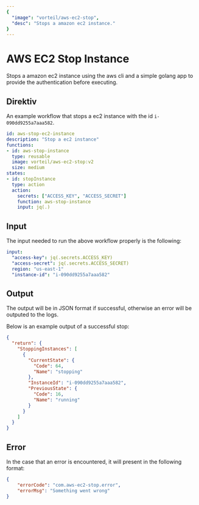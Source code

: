 ```yaml
---
{
  "image": "vorteil/aws-ec2-stop",
  "desc": "Stops a amazon ec2 instance."
}
---
```


# AWS EC2 Stop Instance

Stops a amazon ec2 instance using the aws cli and a simple golang app to provide the authentication before executing.

## Direktiv

An example workflow that stops a ec2 instance with the id `i-090dd9255a7aaa582`.

```yaml
id: aws-stop-ec2-instance
description: "Stop a ec2 instance"
functions:
- id: aws-stop-instance
  type: reusable
  image: vorteil/aws-ec2-stop:v2
  size: medium
states:
- id: stopInstance
  type: action
  action:
    secrets: ["ACCESS_KEY", "ACCESS_SECRET"]
    function: aws-stop-instance
    input: jq(.)
```

## Input

The input needed to run the above workflow properly is the following:

```yaml
input:
  "access-key": jq(.secrets.ACCESS_KEY)
  "access-secret": jq(.secrets.ACCESS_SECRET)
  region: "us-east-1"
  "instance-id": "i-090dd9255a7aaa582"
```

## Output

The output will be in JSON format if successful, otherwise an error will be outputed to the logs.

Below is an example output of a successful stop:
```json
{
  "return": {
    "StoppingInstances": [
      {
        "CurrentState": {
          "Code": 64,
          "Name": "stopping"
        },
        "InstanceId": "i-090dd9255a7aaa582",
        "PreviousState": {
          "Code": 16,
          "Name": "running"
        }
      }
    ]
  }
}
```

## Error

In the case that an error is encountered, it will present in the following format:

```json
{
    "errorCode": "com.aws-ec2-stop.error",
    "errorMsg": "Something went wrong"
}
```